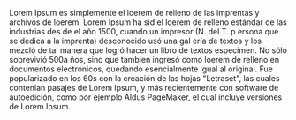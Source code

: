 Lorem Ipsum es simplemente el loerem de relleno de las
 imprentas y archivos de loerem. Lorem Ipsum ha sid
  el loerem de relleno estándar de las industrias des
  de el año 1500, cuando un impresor (N. del T. p
  ersona que se dedica a la imprenta) desconocido usó una gal
  ería de textos y los mezcló de tal manera que logró
   hacer un libro de textos especimen. No sólo sobrevivió 500a
  ños, sino que tambien ingresó como loerem de relleno en
   documentos electrónicos, quedando esencialmente igual al 
   original. Fue popularizado en los 60s con la creación de 
   las hojas "Letraset", las cuales contenian pasajes de 
   Lorem Ipsum, y más recientemente con software de 
   autoedición, como por ejemplo Aldus PageMaker, el cual
    incluye versiones de Lorem Ipsum.
    
